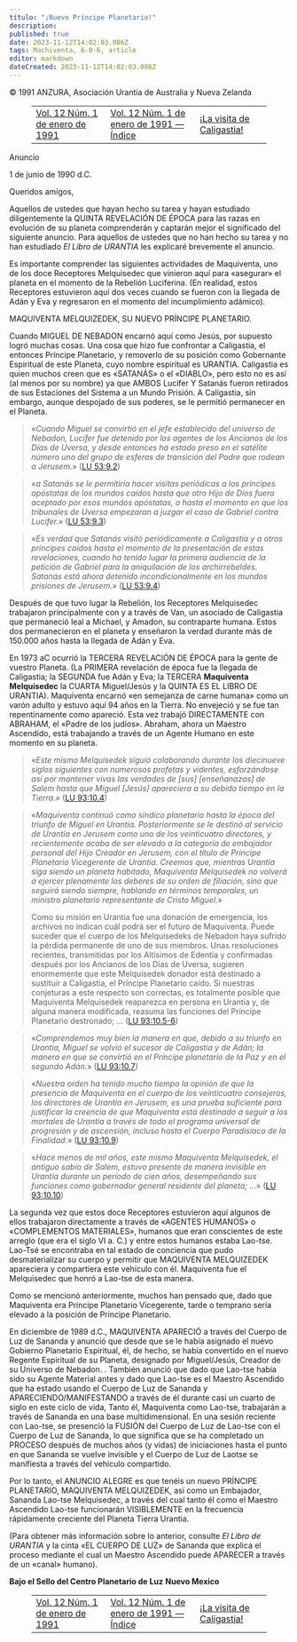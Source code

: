 ```yaml
---
título: "¡Nuevo Príncipe Planetario!"
description: 
published: true
date: 2023-11-12T14:02:03.086Z
tags: Machiventa, 6-0-6, article
editor: markdown
dateCreated: 2023-11-12T14:02:03.086Z
---
```


<p class="v-card v-sheet theme--light grey lighten-3 px-2 py-1">© 1991 ANZURA, Asociación Urantia de Australia y Nueva Zelanda</p>
<figure class="table chapter-navigator">
  <table>
    <tbody>
      <tr>
        <td>
        <a href="/es/article/606/Vol12_1">
          <span class="mdi mdi-arrow-left-drop-circle"></span><span class="pl-2">Vol. 12 Núm. 1 de enero de 1991</span>
        </a>
        </td>
        <td>
        <a href="/es/index/articles_606#vol-12-núm-1-de-enero-de-1991">
          <span class="mdi mdi-book-open-variant"></span><span class="pl-2">Vol. 12 Núm. 1 de enero de 1991 — Índice</span>
        </a>
        </td>
        <td>
        <a href="/es/article/606/Caligastias_Visit">
          <span class="pr-2">¡La visita de Caligastia!</span><span class="mdi mdi-arrow-right-drop-circle"></span>
        </a>
        </td>
      </tr>
    </tbody>
  </table>
</figure>



Anuncio

1 de junio de 1990 d.C.

Queridos amigos,

Aquellos de ustedes que hayan hecho su tarea y hayan estudiado diligentemente la QUINTA REVELACIÓN DE ÉPOCA para las razas en evolución de su planeta comprenderán y captarán mejor el significado del siguiente anuncio. Para aquellos de ustedes que no han hecho su tarea y no han estudiado _El Libro de URANTIA_ les explicaré brevemente el anuncio.

Es importante comprender las siguientes actividades de Maquiventa, uno de los doce Receptores Melquisedec que vinieron aquí para «asegurar» el planeta en el momento de la Rebelión Luciferina. (En realidad, estos Receptores estuvieron aquí dos veces cuando se fueron con la llegada de Adán y Eva y regresaron en el momento del incumplimiento adámico).

MAQUIVENTA MELQUIZEDEK, SU NUEVO PRÍNCIPE PLANETARIO.

Cuando MIGUEL DE NEBADON encarnó aquí como Jesús, por supuesto logró muchas cosas. Una cosa que hizo fue confrontar a Caligastia, el entonces Príncipe Planetario, y removerlo de su posición como Gobernante Espiritual de este Planeta, cuyo nombre espiritual es URANTIA. Caligastia es quien muchos creen que es «SATANÁS» o el «DIABLO», pero esto no es así (al menos por su nombre) ya que AMBOS Lucifer Y Satanás fueron retirados de sus Estaciones del Sistema a un Mundo Prisión. A Caligastia, sin embargo, aunque despojado de sus poderes, se le permitió permanecer en el Planeta.

> «_Cuando Miguel se convirtió en el jefe establecido del universo de Nebadon, Lucifer fue detenido por los agentes de los Ancianos de los Días de Uversa, y desde entonces ha estado preso en el satélite número uno del grupo de esferas de transición del Padre que rodean a Jerusem._» (<a id="a51_284"></a>[LU 53:9.2](/es/The_Urantia_Book/53#p9_2))

> «_a Satanás se le permitiría hacer visitas periódicas a los príncipes apóstatas de los mundos caídos hasta que otro Hijo de Dios fuera aceptado por esos mundos apóstatas, o hasta el momento en que los tribunales de Uversa empezaran a juzgar el caso de Gabriel *contra* Lucifer._» (<a id="a53_283"></a>[LU 53:9.3](/es/The_Urantia_Book/53#p9_3))

> «_Es verdad que Satanás visitó periódicamente a Caligastia y a otros príncipes caídos hasta el momento de la presentación de estas revelaciones, cuando ha tenido lugar la primera audiencia de la petición de Gabriel para la aniquilación de los archirrebeldes. Satanás está ahora detenido incondicionalmente en los mundos prisiones de Jerusem._» (<a id="a55_347"></a>[LU 53:9.4](/es/The_Urantia_Book/53#p9_4))

Después de que tuvo lugar la Rebelión, los Receptores Melquisedec trabajaron principalmente con y a través de Van, un asociado de Caligastia que permaneció leal a Michael, y Amadon, su contraparte humana. Estos dos permanecieron en el planeta y enseñaron la verdad durante más de 150.000 años hasta la llegada de Adán y Eva.

En 1973 aC ocurrió la TERCERA REVELACIÓN DE ÉPOCA para la gente de vuestro Planeta. (La PRIMERA revelación de época fue la llegada de Caligastia; la SEGUNDA fue Adán y Eva; la TERCERA **Maquiventa Melquisedec** la CUARTA Miguel/Jesús y la QUINTA ES EL LIBRO DE URANTIA). Maquiventa encarnó «en semejanza de carne humana» como un varón adulto y estuvo aquí 94 años en la Tierra. No envejeció y se fue tan repentinamente como apareció. Esta vez trabajó DIRECTAMENTE con ABRAHAM, el «Padre de los judíos». Abraham, ahora un Maestro Ascendido, está trabajando a través de un Agente Humano en este momento en su planeta.

> «_Este mismo Melquisedek siguió colaborando durante los diecinueve siglos siguientes con numerosos profetas y videntes, esforzándose así por mantener vivas las verdades de [sus] [enseñanazas] de Salem hasta que Miguel [Jesús] apareciera a su debido tiempo en la Tierra._» ([LU 93:10.4](/es/The_Urantia_Book/93#p10_4))

> «_Maquiventa continuó como síndico planetario hasta la época del triunfo de Miguel en Urantia. Posteriormente se le destinó al servicio de Urantia en Jerusem como uno de los veinticuatro directores, y recientemente acaba de ser elevado a la categoría de embajador personal del Hijo Creador en Jerusem, con el título de Príncipe Planetario Vicegerente de Urantia. Creemos que, mientras Urantia siga siendo un planeta habitado, Maquiventa Melquisedek no volverá a ejercer plenamente los deberes de su orden de filiación, sino que seguirá siendo siempre, hablando en términos temporales, un ministro planetario representante de Cristo Miguel._»
> 
> Como su misión en Urantia fue una donación de emergencia, los archivos no indican cuál podrá ser el futuro de Maquiventa. Puede suceder que el cuerpo de los Melquisedeks de Nebadon haya sufrido la pérdida permanente de uno de sus miembros. Unas resoluciones recientes, transmitidas por los Altísimos de Edentia y confirmadas después por los Ancianos de los Días de Uversa, sugieren enormemente que este Melquisedek donador está destinado a sustituir a Caligastia, el Príncipe Planetario caído. Si nuestras conjeturas a este respecto son correctas, es totalmente posible que Maquiventa Melquisedek reaparezca en persona en Urantia y, de alguna manera modificada, reasuma las funciones del Príncipe Planetario destronado; ... (<a id="a65_727"></a>[LU 93:10.5-6](/es/The_Urantia_Book/93#p10_5))

> «_Comprendemos muy bien la manera en que, debido a su triunfo en Urantia, Miguel se volvió el sucesor de Caligastia y de Adán; la manera en que se convirtió en el Príncipe planetario de la Paz y en el segundo Adán._» (<a id="a67_220"></a>[LU 93:10.7](/es/The_Urantia_Book/93#p10_7))

> «_Nuestra orden ha tenido mucho tiempo la opinión de que la presencia de Maquiventa en el cuerpo de los veinticuatro consejeros, los directores de Urantia en Jerusem, es una prueba suficiente para justificar la creencia de que Maquiventa está destinado a seguir a los mortales de Urantia a través de todo el programa universal de progresión y de ascensión, incluso hasta el Cuerpo Paradisiaco de la Finalidad._» (<a id="a69_415"></a>[LU 93:10.9](/es/The_Urantia_Book/93#p10_9))

> «_Hace menos de mil años, este mismo Maquiventa Melquisedek, el antiguo sabio de Salem, estuvo presente de manera invisible en Urantia durante un período de cien años, desempeñando sus funciones como gobernador general residente del planeta; ..._» (<a id="a71_251"></a>[LU 93:10.10](/es/The_Urantia_Book/93#p10_10))

La segunda vez que estos doce Receptores estuvieron aquí algunos de ellos trabajaron directamente a través de «AGENTES HUMANOS» o «COMPLEMENTOS MATERIALES», humanos que eran conscientes de este arreglo (que era el siglo VI a. C.) y entre estos humanos estaba Lao-tse. Lao-Tsé se encontraba en tal estado de conciencia que pudo desmaterializar su cuerpo y permitir que MAQUIVENTA MELQUIZEDEK apareciera y compartiera este vehículo con él. Maquiventa fue el Melquisedec que honró a Lao-tse de esta manera.

Como se mencionó anteriormente, muchos han pensado que, dado que Maquiventa era Príncipe Planetario Vicegerente, tarde o temprano sería elevado a la posición de Príncipe Planetario.

En diciembre de 1989 d.C., MAQUIVENTA APARECIÓ a través del Cuerpo de Luz de Sananda y anunció que desde que se le había asignado el nuevo Gobierno Planetario Espiritual, él, de hecho, se había convertido en el nuevo Regente Espiritual de su Planeta, designado por Miguel/Jesús, Creador de su Universo de Nebadon. . También anunció que dado que Lao-tse había sido su Agente Material antes y dado que Lao-tse es el Maestro Ascendido que ha estado usando el Cuerpo de Luz de Sananda y APARECIENDO/MANIFESTANDO a través de él durante casi un cuarto de siglo en este ciclo de vida, Tanto él, Maquiventa como Lao-tse, trabajarán a través de Sananda en una base multidimensional. En una sesión reciente con Lao-tse, se presenció la FUSIÓN del Cuerpo de Luz de Lao-tse con el Cuerpo de Luz de Sananda, lo que significa que se ha completado un PROCESO después de muchos años (y vidas) de iniciaciones hasta el punto en que Sananda se vuelve invisible y el Cuerpo de Luz de Laotse se manifiesta a través del vehículo compartido.

Por lo tanto, el ANUNCIO ALEGRE es que tenéis un nuevo PRÍNCIPE PLANETARIO, MAQUIVENTA MELQUIZEDEK, así como un Embajador, Sananda Lao-tse Melquisedec, a través del cual tanto él como el Maestro Ascendido Lao-tse funcionarán VISIBLEMENTE en la frecuencia rápidamente creciente del Planeta Tierra Urantia.

(Para obtener más información sobre lo anterior, consulte _El Libro de URANTIA_ y la cinta «EL CUERPO DE LUZ» de Sananda que explica el proceso mediante el cual un Maestro Ascendido puede APARECER a través de un «canal» humano).

**Bajo el Sello del Centro Planetario de Luz**
**Nuevo Mexico**



<figure class="table chapter-navigator">
  <table>
    <tbody>
      <tr>
        <td>
        <a href="/es/article/606/Vol12_1">
          <span class="mdi mdi-arrow-left-drop-circle"></span><span class="pl-2">Vol. 12 Núm. 1 de enero de 1991</span>
        </a>
        </td>
        <td>
        <a href="/es/index/articles_606#vol-12-núm-1-de-enero-de-1991">
          <span class="mdi mdi-book-open-variant"></span><span class="pl-2">Vol. 12 Núm. 1 de enero de 1991 — Índice</span>
        </a>
        </td>
        <td>
        <a href="/es/article/606/Caligastias_Visit">
          <span class="pr-2">¡La visita de Caligastia!</span><span class="mdi mdi-arrow-right-drop-circle"></span>
        </a>
        </td>
      </tr>
    </tbody>
  </table>
</figure>
